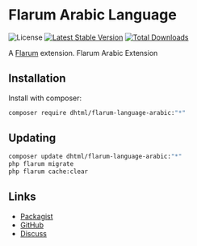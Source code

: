 # Flarum Arabic Language

![License](https://img.shields.io/badge/license-GPL-1.0-or-later-blue.svg) [![Latest Stable Version](https://img.shields.io/packagist/v/dhtml/flarum-language-arabic.svg)](https://packagist.org/packages/dhtml/flarum-language-arabic) [![Total Downloads](https://img.shields.io/packagist/dt/dhtml/flarum-language-arabic.svg)](https://packagist.org/packages/dhtml/flarum-language-arabic)

A [Flarum](http://flarum.org) extension. Flarum Arabic Extension

## Installation

Install with composer:

```sh
composer require dhtml/flarum-language-arabic:"*"
```

## Updating

```sh
composer update dhtml/flarum-language-arabic:"*"
php flarum migrate
php flarum cache:clear
```

## Links

- [Packagist](https://packagist.org/packages/dhtml/flarum-language-arabic)
- [GitHub](https://github.com/dhtml/flarum-language-arabic)
- [Discuss](https://discuss.flarum.org/d/PUT_DISCUSS_SLUG_HERE)
